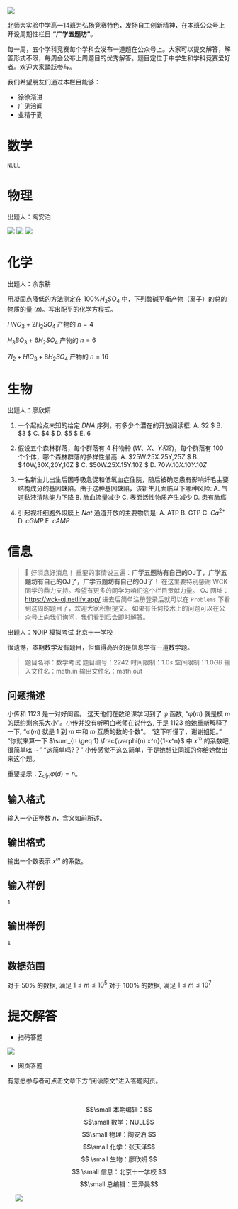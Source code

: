 ![](https://pic.imgdb.cn/item/66f572acf21886ccc020d377.png)

北师大实验中学高一14班为弘扬竞赛特色，发扬自主创新精神，在本班公众号上开设周期性栏目 **“广学五题坊”**。

每一周，五个学科竞赛每个学科会发布一道题在公众号上。大家可以提交解答，解答形式不限，每周会公布上周题目的优秀解答。题目定位于中学生和学科竞赛爱好者。欢迎大家踊跃参与。

我们希望朋友们通过本栏目能够：
+ 徐徐渐进
+ 广见洽闻
+ 业精于勤


# 数学

``NULL``


# 物理

出题人：陶安泊

![](https://pic.imgdb.cn/item/67432c6e88c538a9b5bb6458.jpg)
![](https://pic.imgdb.cn/item/67432c8688c538a9b5bb645f.jpg)
![](https://pic.imgdb.cn/item/67432c9a88c538a9b5bb6468.jpg)

# 化学

出题人：余东耕

用凝固点降低的方法测定在 $100\% H_2SO_4$ 中，下列酸碱平衡产物（离子）的总的物质的量 $(n)$。写出配平的化学方程式。

$HNO_3+2H_2SO_4$ 产物的 $n=4$

$H_3BO_3 + 6H_2SO_4$ 产物的 $n=6$

$7I_2 + HIO_3 + 8H_2SO_4$ 产物的 $n=16$





# 生物

出题人：廖欣妍

1. 一个起始点未知的给定 $DNA$ 序列，有多少个潜在的开放阅读框: 
A. $2 $
B. $3 $
C. $4 $
D. $5 $
E. $6$

2. 假设五个森林群落，每个群落有 $4$ 种物种 $(W、X、Y和Z)$，每个群落有 $100$ 个个体，哪个森林群落的多样性最高: 
A. $25W.25X.25Y,25Z $
B. $40W,30X,20Y,10Z $
C. $50W.25X.15Y.10Z $
D. $70W.10X.10Y.10Z$

3. 一名新生儿出生后因呼吸急促和低氧血症住院，随后被确定患有影响纤毛主要结构成分的基因缺陷。由于这种基因缺陷，该新生儿面临以下哪种风险: 
A. 气道黏液清除能力下降 
B. 肺血流量减少
C. 表面活性物质产生减少 
D. 患有肺癌

4. 引起视杆细胞外段膜上 $Nat$ 通道开放的主要物质是: 
A. ATP 
B. GTP 
C. $Ca^{2+}$
D. $cGMP$
E. $cAMP$


# 信息

> 📢 好消息好消息！
> 重要的事情说三遍：**广学五题坊有自己的OJ了，广学五题坊有自己的OJ了，广学五题坊有自己的OJ了！** 
> 在这里要特别感谢 $\text{WCK}$ 同学的鼎力支持。希望有更多的同学为咱们这个栏目贡献力量。
> OJ 网址：https://wck-oj.netlify.app/
> 进去后简单注册登录后就可以在 ``Problems`` 下看到这周的题目了，欢迎大家积极提交。
> 如果有任何技术上的问题可以在公众号上向我们询问，我们看到后会即时解答。

出题人：NOIP 模拟考试 北京十一学校

很遗憾，本期数学没有题目，但值得高兴的是信息学有一道数学题。

> 题目名称：数学考试
> 题目编号：$2242$
> 时间限制：$1.0 s$
> 空间限制：$1.0 GB$
> 输入文件名：$\text{math.in}$
> 输出文件名：$\text{math.out}$

## 问题描述

小传和 1123 是一对好闺蜜。
这天他们在数论课学习到了 $\varphi$ 函数, “$\varphi(m)$ 就是模 $m$ 的既约剩余系大小”。小传并没有听明白老师在说什么, 于是 1123 给她重新解释了一下, “$\varphi(m)$ 就是 1 到 $m$ 中和 $m$ 互质的数的个数”。
“这下听懂了，谢谢姐姐。”
“你就来算一下 $\sum_{n \geq 1} \frac{\varphi(n) x^n}{1-x^n}$ 中 $x^m$ 的系数吧, 很简单吆 $\sim ”$
“这简单吗?？”
小传感觉不这么简单，于是她想让同班的你给她做出来这个题。

重要提示：$\sum_{d|n}\varphi(d)=n$。

## 输入格式

输入一个正整数 $n$，含义如前所述。

## 输出格式

输出一个数表示 $x^m$ 的系数。

## 输入样例

```
1
```

## 输出样例

```
1   
```
## 数据范围

对于 $50 \%$ 的数据, 满足 $1 \leq m \leq 10^5$
对于 $100 \%$ 的数据, 满足 $1 \leq m \leq 10^7$

# 提交解答

+ 扫码答题

![](https://files.mdnice.com/user/39921/7be6fa63-778d-4a46-b1bf-0966a4ceedc1.jpg)



+ 网页答题

有意愿参与者可点击文章下方“阅读原文”进入答题网页。

&emsp;

$$\small 本期编辑：$$$$\small 数学：NULL$$$$\small 物理：陶安泊 $$$$\small 化学：张天泽$$$$ \small 生物：廖欣妍 $$$$ \small 信息：北京十一学校 $$$$\small 总编辑：王泽昊$$

&emsp;
![](https://pic.imgdb.cn/item/66f579cff21886ccc028d4c1.png)
